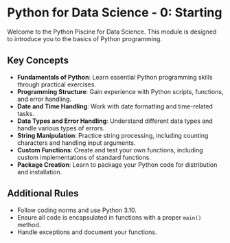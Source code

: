 # Python for Data Science - 0: Starting

Welcome to the Python Piscine for Data Science. This module is designed to introduce you to the basics of Python programming.

## Key Concepts

- **Fundamentals of Python**: Learn essential Python programming skills through practical exercises.
- **Programming Structure**: Gain experience with Python scripts, functions, and error handling.
- **Date and Time Handling**: Work with date formatting and time-related tasks.
- **Data Types and Error Handling**: Understand different data types and handle various types of errors.
- **String Manipulation**: Practice string processing, including counting characters and handling input arguments.
- **Custom Functions**: Create and test your own functions, including custom implementations of standard functions.
- **Package Creation**: Learn to package your Python code for distribution and installation.

## Additional Rules

- Follow coding norms and use Python 3.10.
- Ensure all code is encapsulated in functions with a proper `main()` method.
- Handle exceptions and document your functions.
